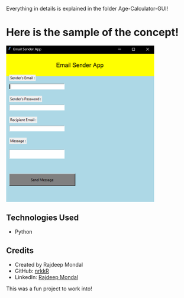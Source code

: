 Everything in details is explained in the folder Age-Calculator-GUI!

<h1 align="left">Here is the sample of the concept!</h1>
<img align="center" alt="coding" width="400" src="https://github.com/nrkkR/Python_EMAIL-Clone/blob/main/Email%20GUI%20clone.png">

## Technologies Used

- Python



## Credits

- Created by Rajdeep Mondal
- GitHub: [nrkkR](https://github.com/nrkkR)
- LinkedIn: [Rajdeep Mondal](https://www.linkedin.com/in/rajdeep-mondal-a277a9317/)


<p alight="left">This was a fun project to work into!</p>





